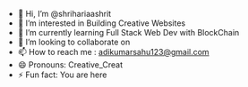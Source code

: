 - 👋 Hi, I’m @shrihariaashrit
- 👀 I’m interested in Building Creative Websites
- 🌱 I’m currently learning Full Stack Web Dev with BlockChain
- 💞️ I’m looking to collaborate on 
- 📫 How to reach me : adikumarsahu123@gmail.com
- 😄 Pronouns: Creative_Creat
- ⚡ Fun fact: You are here

<!---
shrihariaashrit/shrihariaashrit is a ✨ special ✨ repository because its `README.md` (this file) appears on your GitHub profile.
You can click the Preview link to take a look at your changes.
--->
